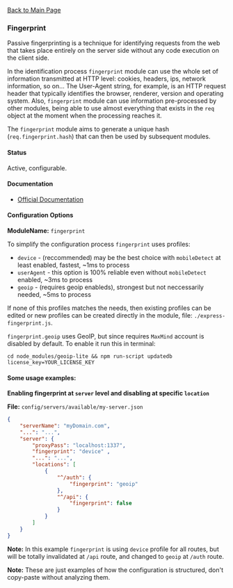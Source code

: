 [Back to Main Page](https://github.com/SorinGFS/express-access-proxy#configuration)

### Fingerprint

Passive fingerprinting is a technique for identifying requests from the web that takes place entirely on the server side without any code execution on the client side. 

In the identification process `fingerprint` module can use the whole set of information transmitted at HTTP level: cookies, headers, ips, network information, so on... The User-Agent string, for example, is an HTTP request header that typically identifies the browser, renderer, version and operating system. Also, `fingerprint` module can use information pre-processed by other modules, being able to use almost everything that exists in the `req` object at the moment when the processing reaches it. 

The `fingerprint` module aims to generate a unique hash (`req.fingerprint.hash`) that can then be used by subsequent modules. 

#### Status

Active, configurable.

#### Documentation
- [Official Documentation](https://github.com/yusukeshibata/express-fingerprint#readme)

#### Configuration Options

**ModuleName:** `fingerprint`

To simplify the configuration process `fingerprint` uses profiles:
- `device` - (reccommended) may be the best choice with `mobileDetect` at least enabled, fastest, ~1ms to process
- `userAgent` - this option is 100% reliable even without `mobileDetect` enabled, ~3ms to process
- `geoip` - (requires geoip enableds), strongest but not neccessarily needed, ~5ms to process

If none of this profiles matches the needs, then existing profiles can be edited or new profiles can be created directly in the module, file: `./express-fingerprint.js`.

`fingerprint.geoip` uses GeoIP, but since requires `MaxMind` account is disabled by default. To enable it run this in terminal:

```shell
cd node_modules/geoip-lite && npm run-script updatedb license_key=YOUR_LICENSE_KEY
```

#### Some usage examples:

**Enabling fingerprint at `server` level and disabling at specific `location`**

**File:** `config/servers/available/my-server.json`

```json
{
    "serverName": "myDomain.com",
    "...": "...",
    "server": {
        "proxyPass": "localhost:1337",
        "fingerprint": "device" ,
        "...": "...",
        "locations": [
            {
                "^/auth": {
                    "fingerprint": "geoip" 
                },
                "^/api": {
                    "fingerprint": false
                }
            }
        ]
    }
}
```
**Note:** In this example `fingerprint` is using `device` profile for all routes, but will be totally invalidated at `/api` route, and changed to `geoip` at `/auth` route.

**Note:** These are just examples of how the configuration is structured, don't copy-paste without analyzing them.